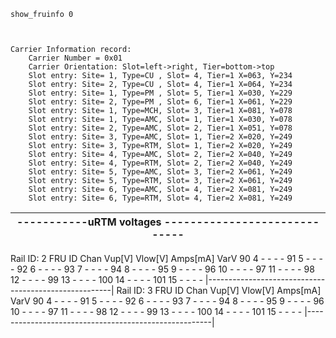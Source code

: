 
```
show_fruinfo 0



Carrier Information record:
    Carrier Number = 0x01
    Carrier Orientation: Slot=left->right, Tier=bottom->top
    Slot entry: Site= 1, Type=CU , Slot= 4, Tier=1 X=063, Y=234
    Slot entry: Site= 2, Type=CU , Slot= 4, Tier=1 X=064, Y=234
    Slot entry: Site= 1, Type=PM , Slot= 5, Tier=1 X=030, Y=229
    Slot entry: Site= 2, Type=PM , Slot= 6, Tier=1 X=061, Y=229
    Slot entry: Site= 1, Type=MCH, Slot= 3, Tier=1 X=081, Y=078
    Slot entry: Site= 1, Type=AMC, Slot= 1, Tier=1 X=030, Y=078
    Slot entry: Site= 2, Type=AMC, Slot= 2, Tier=1 X=051, Y=078
    Slot entry: Site= 3, Type=AMC, Slot= 1, Tier=2 X=020, Y=249
    Slot entry: Site= 3, Type=RTM, Slot= 1, Tier=2 X=020, Y=249
    Slot entry: Site= 4, Type=AMC, Slot= 2, Tier=2 X=040, Y=249
    Slot entry: Site= 4, Type=RTM, Slot= 2, Tier=2 X=040, Y=249
    Slot entry: Site= 5, Type=AMC, Slot= 3, Tier=2 X=061, Y=249
    Slot entry: Site= 5, Type=RTM, Slot= 3, Tier=2 X=061, Y=249
    Slot entry: Site= 6, Type=AMC, Slot= 4, Tier=2 X=081, Y=249
    Slot entry: Site= 6, Type=RTM, Slot= 4, Tier=2 X=081, Y=249
```



|-----------uRTM voltages -----------------------------|
|------------------------------------------------------|
Rail ID: 2
FRU ID   Chan   Vup[V]   Vlow[V]   Amps[mA]   VarV 
   90      4      -         -        -         -
   91      5      -         -        -         -
   92      6      -         -        -         -
   93      7      -         -        -         -
   94      8      -         -        -         -
   95      9      -         -        -         -
   96     10      -         -        -         -
   97     11      -         -        -         -
   98     12      -         -        -         -
   99     13      -         -        -         -
  100     14      -         -        -         -
  101     15      -         -        -         -
|------------------------------------------------------|
Rail ID: 3
FRU ID   Chan   Vup[V]   Vlow[V]   Amps[mA]   VarV 
   90      4      -         -        -         -
   91      5      -         -        -         -
   92      6      -         -        -         -
   93      7      -         -        -         -
   94      8      -         -        -         -
   95      9      -         -        -         -
   96     10      -         -        -         -
   97     11      -         -        -         -
   98     12      -         -        -         -
   99     13      -         -        -         -
  100     14      -         -        -         -
  101     15      -         -        -         -
|------------------------------------------------------|


